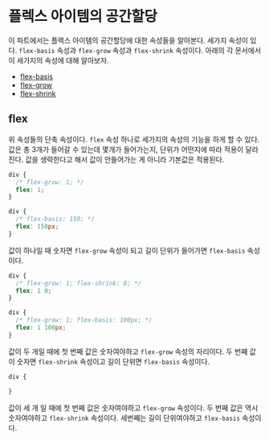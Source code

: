 # 플렉스 아이템의 공간할당
이 파트에서는 플렉스 아이템의 공간할당에 대한 속성들을 알아본다. 세가지 속성이 있다. `flex-basis` 속성과 `flex-grow` 속성과 `flex-shrink` 속성이다. 아래의 각 문서에서 이 세가지의 속성에 대해 알아보자.

+ [flex-basis](./13.6.1.flex-basis.md)
+ [flex-grow](./13.6.2.flex-grow.md)
+ [flex-shrink](./13.6.3.flex-shrink.md)

## flex
위 속성들의 단축 속성이다. `flex` 속성 하나로 세가지의 속성의 기능을 하게 할 수 있다. 값은 총 3개가 들어갈 수 있는데 몇개가 들어가는지, 단위가 어떤지에 따라 적용이 달라진다. 값을 생략한다고 해서 값이 안들어가는 게 아니라 기본값은 적용된다.

```css
div {
  /* flex-grow: 1; */
  flex: 1;
}

div {
  /* flex-basis: 150; */
  flex: 150px;
}
```

값이 하나일 때 숫자면 `flex-grow` 속성이 되고 길이 단위가 들어가면 `flex-basis` 속성이다.

```css
div {
  /* flex-grow: 1; flex-shrink: 0; */
  flex: 1 0;
}

div {
  /* flex-grow: 1; flex-basis: 100px; */
  flex: 1 100px;
}
```

값이 두 개일 때에 첫 번째 값은 숫자여야하고 `flex-grow` 속성의 자리이다. 두 번째 값이 숫자면 `flex-shrink` 속성이고 길이 단위면 `flex-basis` 속성이다.

```css
div {

}
```

값이 세 개 일 때에 첫 번째 값은 숫자여야하고 `flex-grow` 속성이다. 두 번째 값은 역시 숫자여야하고 `flex-shrink` 속성이다. 세번째는 길이 단위여야하고 `flex-basis` 속성이다.